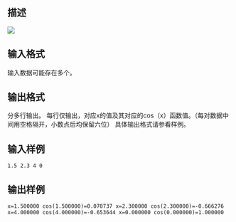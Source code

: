 ## 描述

<img border=0 src=http://60.191.162.158:8080/JudgeOnline/images/tsinghua/NO4/4_21.jpg>

## 输入格式

输入数据可能存在多个。

## 输出格式

分多行输出。 每行仅输出，对应x的值及其对应的cos（x）函数值。（每对数据中间用空格隔开，小数点后均保留六位） 具体输出格式请参看样例。

## 输入样例

```plaintext
1.5 2.3 4 0
```

## 输出样例

```plaintext
x=1.500000 cos(1.500000)=0.070737 x=2.300000 cos(2.300000)=-0.666276 x=4.000000 cos(4.000000)=-0.653644 x=0.000000 cos(0.000000)=1.000000 
```



 



 

